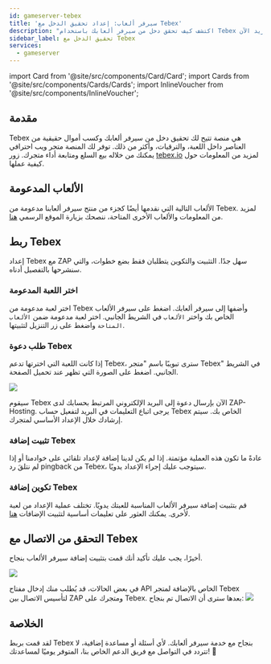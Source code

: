 ```yaml
---
id: gameserver-tebex
title: 'سيرفر ألعاب: إعداد تحقيق الدخل مع Tebex'
description: "اكتشف كيف تحقق دخل من سيرفر ألعابك باستخدام Tebex وزد أرباحك من المبيعات والترقيات داخل اللعبة → تعلّم المزيد الآن"
sidebar_label: تحقيق الدخل مع Tebex
services:
  - gameserver
---
```


import Card from '@site/src/components/Card/Card';
import Cards from '@site/src/components/Cards/Cards';
import InlineVoucher from '@site/src/components/InlineVoucher';

## مقدمة

Tebex هي منصة تتيح لك تحقيق دخل من سيرفر ألعابك وكسب أموال حقيقية من العناصر داخل اللعبة، والترقيات، وأكثر من ذلك. توفر لك المنصة متجر ويب احترافي يمكنك من خلاله بيع السلع ومتابعة أداء متجرك. زور [tebex.io](https://affiliate.tebex.io/r/690a6731-fee1-4054-84e1-30c26729403a) لمزيد من المعلومات حول كيفية عملها.

<InlineVoucher />

## الألعاب المدعومة

الألعاب التالية التي نقدمها أيضًا كجزء من منتج سيرفر ألعابنا مدعومة من Tebex. لمزيد من المعلومات والألعاب الأخرى المتاحة، ننصحك بزيارة الموقع الرسمي [هنا](https://www.tebex.io/game-servers).

<Cards>
  <Card title="ARK" description="نموذج توضيحي" link="https://www.tebex.io/pricing-for-game-servers/ark" image="https://screensaver01.zap-hosting.com/index.php/s/qnWELD8ik9srBDG/preview"/>
  <Card title="CS:GO" description="نموذج توضيحي" link="https://www.tebex.io/pricing-for-game-servers/csgo" image="https://screensaver01.zap-hosting.com/index.php/s/RojGnj9TcpGSdzm/preview"/>
  <Card title="Minecraft" description="نموذج توضيحي" link="https://www.tebex.io/pricing-for-game-servers/minecraft" image="https://screensaver01.zap-hosting.com/index.php/s/e6BtaFzTZ7czqXy/preview"/>
  <Card title="FiveM" description="نموذج توضيحي" link="https://www.tebex.io/pricing-for-game-servers/fivem" image="https://screensaver01.zap-hosting.com/index.php/s/PQKfzYiMAmSjXNz/preview"/>
  <Card title="Hurtworld" description="نموذج توضيحي" link="https://www.tebex.io/pricing-for-game-servers/hurtworld" image="https://screensaver01.zap-hosting.com/index.php/s/EJpzMG9gHL4fe5W/preview"/>
  <Card title="Rust" description="نموذج توضيحي" link="https://www.tebex.io/pricing-for-game-servers/rust" image="https://screensaver01.zap-hosting.com/index.php/s/G82jnYsbexscj5W/preview"/>
  <Card title="Space Engineers" description="نموذج توضيحي" link="https://zap-hosting.com/guides/docs/spaceengineers-firststeps-dashboard" image="https://screensaver01.zap-hosting.com/index.php/s/wgp2Jofo2BTkcR9/preview"/>
  <Card title="Team Fortress 2" description="نموذج توضيحي" link="https://zap-hosting.com/guides/docs/tf2-firststeps-dashboard" image="https://screensaver01.zap-hosting.com/index.php/s/PPRN8qRJDBjEzmG/preview"/>
  <Card title="Unturned" description="نموذج توضيحي" link="https://www.tebex.io/pricing-for-game-servers/7-days-to-die" image="https://screensaver01.zap-hosting.com/index.php/s/GTxekqqTxQyttDS/preview"/>
  <Card title="Garry's Mod" description="نموذج توضيحي" link="https://zap-hosting.com/guides/docs/gmod-firststeps-dashboard" image="https://screensaver01.zap-hosting.com/index.php/s/LddW8FyQ2ZKKTzN/preview"/>
</Cards>

## ربط Tebex

إعداد Tebex مع ZAP سهل جدًا. التثبيت والتكوين يتطلبان فقط بضع خطوات، والتي سنشرحها بالتفصيل أدناه.

### اختر اللعبة المدعومة

اختر لعبة مدعومة من Tebex وأضفها إلى سيرفر ألعابك. اضغط على سيرفر الألعاب الخاص بك واختر `الألعاب` في الشريط الجانبي. اختر لعبة مدعومة ضمن `الألعاب المتاحة` واضغط على زر التنزيل لتثبيتها.

### طلب دعوة Tebex

إذا كانت اللعبة التي اخترتها تدعم Tebex، سترى تبويبًا باسم "متجر Tebex" في الشريط الجانبي. اضغط على الصورة التي تظهر عند تحميل الصفحة.

![](https://screensaver01.zap-hosting.com/index.php/s/SztAWeeNX8fx5kF/preview)

سيقوم Tebex الآن بإرسال دعوة إلى البريد الإلكتروني المرتبط بحسابك لدى ZAP-Hosting. يرجى اتباع التعليمات في البريد لتفعيل حساب Tebex الخاص بك. سيتم إرشادك خلال الإعداد الأساسي لمتجرك.

### تثبيت إضافة Tebex

عادةً ما تكون هذه العملية مؤتمتة. إذا لم يكن لدينا إضافة لإعداد تلقائي على خوادمنا أو إذا لم نتلقَ رد pingback من Tebex، سيتوجب عليك إجراء الإعداد يدويًا.

### تكوين إضافة Tebex

قم بتثبيت إضافة سيرفر الألعاب المناسبة للعبتك يدويًا. تختلف عملية الإعداد من لعبة لأخرى. يمكنك العثور على تعليمات أساسية لتثبيت الإضافات [هنا](https://docs.tebex.io/store/integrating-with-your-game-server-or-website/minecraft-java-edition).

## التحقق من الاتصال مع Tebex

أخيرًا، يجب عليك تأكيد أنك قمت بتثبيت إضافة سيرفر الألعاب بنجاح.

![](https://screensaver01.zap-hosting.com/index.php/s/DkDtPMtij2QTKGS/preview)

في بعض الحالات، قد يُطلب منك إدخال مفتاح API الخاص بالإضافة لمتجر Tebex لتأسيس الاتصال بين ZAP ومتجرك على Tebex. بعدها سترى أن الاتصال تم بنجاح:
![](https://screensaver01.zap-hosting.com/index.php/s/4YS2SwHfSTgn4DE/preview)

## الخلاصة

لقد قمت بربط Tebex بنجاح مع خدمة سيرفر ألعابك. لأي أسئلة أو مساعدة إضافية، لا تتردد في التواصل مع فريق الدعم الخاص بنا، المتوفر يوميًا لمساعدتك! 🙂

<InlineVoucher />